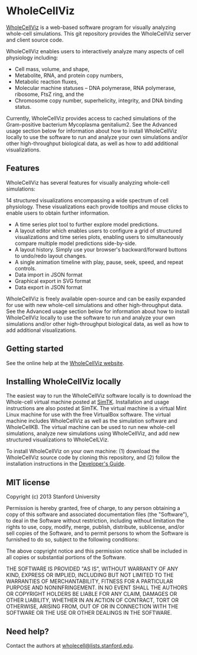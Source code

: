 # WholeCellViz

[WholeCellViz](http://wholecellviz.stanford.edu) is a web-based software program for visually analyzing whole-cell simulations. This git repository provides the WholeCellViz server and client source code.

WholeCellViz enables users to interactively analyze many aspects of cell physiology including:
* Cell mass, volume, and shape,
* Metabolite, RNA, and protein copy numbers,
* Metabolic reaction fluxes,
* Molecular machine statuses – DNA polymerase, RNA polymerase, ribosome, FtsZ ring, and the
* Chromosome copy number, superhelicity, integrity, and DNA binding status.
 
Currently, WholeCellViz provides access to cached simulations of the Gram-positive bacterium Mycoplasma genitalium2. See the Advanced usage section below for information about how to install WholeCellViz locally to use the software to run and analyze your own simulations and/or other high-throughput biological data, as well as how to add additional visualizations.

## Features
WholeCellViz has several features for visually analyzing whole-cell simulations:

14 structured visualizations encompassing a wide spectrum of cell physiology. These visualizations each provide tooltips and mouse clicks to enable users to obtain further information.
* A time series plot tool to further explore model predictions.
* A layout editor which enables users to configure a grid of structured visualizations and time series plots, enabling users to simultaneously compare multiple model predictions side-by-side.
* A layout history. Simply use your browser's backward/forward buttons to undo/redo layout changes.
* A single animation timeline with play, pause, seek, speed, and repeat controls.
* Data import in JSON format
* Graphical export in SVG format
* Data export in JSON format

WholeCellViz is freely available open-source and can be easily expanded for use with new whole-cell simulations and other high-throughput data. See the Advanced usage section below for information about how to install WholeCellViz locally to use the software to run and analyze your own simulations and/or other high-throughput biological data, as well as how to add additional visualizations.

## Getting started
See the online help at the [WholeCellViz website](http://wholecellviz.stanford.edu).

## Installing WholeCellViz locally
The easiest way to run the WholeCellViz software locally is to download the Whole-cell virtual machine posted at [SimTK](http://simtk.org/home/wholecell). Installation and usage instructions are also posted at SimTK. The virtual machine is a virtual Mint Linux machine for use with the free VirtualBox software. The virtual machine includes WholeCellViz as well as the simulation software and WholeCellKB. The virtual machine can be used to run new whole-cell simulations, analyze new simulations using WholeCellViz, and add new structured visualizations to WholeCelLViz.

To install WholeCellViz on your own machine: (1) download the WholeCellViz source code by cloning this repository, and (2) follow the installation instructions in the [Developer's Guide](DevelopersGuide.pdf).

## MIT license
Copyright (c) 2013 Stanford University

Permission is hereby granted, free of charge, to any person obtaining a copy
of this software and associated documentation files (the "Software"), to deal
in the Software without restriction, including without limitation the rights
to use, copy, modify, merge, publish, distribute, sublicense, and/or sell
copies of the Software, and to permit persons to whom the Software is
furnished to do so, subject to the following conditions:

The above copyright notice and this permission notice shall be included in
all copies or substantial portions of the Software.

THE SOFTWARE IS PROVIDED "AS IS", WITHOUT WARRANTY OF ANY KIND, EXPRESS OR
IMPLIED, INCLUDING BUT NOT LIMITED TO THE WARRANTIES OF MERCHANTABILITY,
FITNESS FOR A PARTICULAR PURPOSE AND NONINFRINGEMENT. IN NO EVENT SHALL THE
AUTHORS OR COPYRIGHT HOLDERS BE LIABLE FOR ANY CLAIM, DAMAGES OR OTHER
LIABILITY, WHETHER IN AN ACTION OF CONTRACT, TORT OR OTHERWISE, ARISING FROM,
OUT OF OR IN CONNECTION WITH THE SOFTWARE OR THE USE OR OTHER DEALINGS IN
THE SOFTWARE.

## Need help?
Contact the authors at [wholecell@lists.stanford.edu](mailto:wholecell@lists.stanford.edu).

